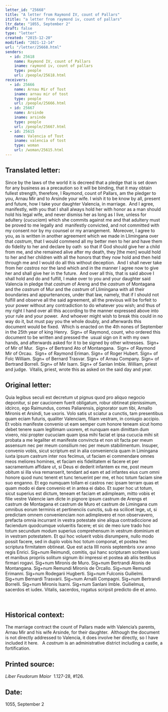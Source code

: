 ```yaml
---
letter_id: "25668"
title: "A letter from Raymond IV, count of Pallars"
ititle: "a letter from raymond iv, count of pallars"
ltr_date: "1055, September 2"
draft: false
type: "letter"
created: "2015-12-20"
modified: "2021-12-14"
url: "/letter/25668.html"
senders:
  - id: 25618
    name: Raymond IV, count of Pallars
    iname: raymond iv, count of pallars
    type: people
    url: /people/25618.html
receivers:
  - id: 25666
    name: Arnau Mir of Tost
    iname: arnau mir of tost
    type: people
    url: /people/25666.html
  - id: 25667
    name: Arsinde
    iname: arsinde
    type: people
    url: /people/25667.html
  - id: 25615
    name: Valencia of Tost
    iname: valencia of tost
    type: woman
    url: /woman/25615.html
---
```

<h2> Translated letter:</h2><p>Since by the laws of the world it is decreed that a pledge that is set down for any business as a precaution so it will be binding, that it may obtain fullest strength, therefore, I Raymond, count of Pallars, am the pledger to you, Arnau Mir and to Arsinde your wife. I wish it to be know by all, present and future, how I take your daughter Valencia, in marriage.&nbsp; And I agree, manifestly, with you that I shall always hold her with honor as a man should hold his legal wife, and never dismiss her as long as I live, unless for adultery (<i>cucuciam</i>) which she commits against me and that adultery must be proved to me legally and&nbsp; manifestly convicted, and not committed with my consent nor by my counsel or my arrangement.&nbsp; Moreover, I agree to you, as is written in another agreement which we made in Llimingana over that <i>castrum</i>, that I would commend all my better men to her and have them do fidelity to her and declare by oath&nbsp; so that if God should give her a child from me, and she remained alive after my death, they [the men] would hold to her and her children with all the honors that they now hold and then held through me and I would do all this without deception.&nbsp; And I shall never take from her <i>castros</i> nor the land which and in the manner I agree now to give her and shall give her in the future.&nbsp; And over all this, that is said above I shall hold and do and fulfill, I make over to you and your daughter said Valencia in pledge that <i>castrum</i> of Areng and the <i>castrum</i> of Montagana and the <i>castrum</i> of Mur and the <i>castrum</i> of Llimingana with all their boundaries and appurtenances, under that law, namely, that if I should not fulfill and observe all the said agreement, all the previous will be forfeit to your power without any contradiction to do whatever you wish; and thus of my right I hand over all this according to the manner expressed above into your rule and your power.&nbsp; And whoever might wish to break this could in no way do it, but must pay you the whole doubly, and afterwards this document would be fixed.&nbsp; Which is enacted on the 4th nones of September in the 25th year of king Henry.&nbsp; Sign+ of Raymond, count, who ordered this document to be written and pressed the&nbsp; usual sign on it with my own hands, and afterwards asked for it to be signed by other witnesses.&nbsp; Sign+ of Mir of Mur.&nbsp; Sign+ of Bertrand Ato of Montangana.&nbsp; Sign+ of Raymond Mir of Orcau.&nbsp; Sign+ of Raymond Eriman. Sign+ of Roger Hubert. Sign+ of Folc William. Sign+ of Bernard Trasvar. Sign+ of Arnau Company. Sign+ of Bertrand Borrell. Sign+ of Mir Isarn. Sign+ of Sanlan Imble. William, priest and judge.&nbsp; Vitalis, priest, wrote this as asked on the said day and year.&nbsp;&nbsp;</p><h2 class="mt-4"> Original letter:</h2><p>Quia legibus seculi est decretum ut pignus quod pro aliquo negocio deponitur, si per caucionem fuerit obligatum, robur obtineat plenissimum, idcirco, ego Raimundus, comes Paliarensis, pignorator sum tibi, Arnallo Mironis et Arsindi, tue uxoris. Volo satis ut sciatur a cunctis, tam presentibus quam eciam futuris, qualiter Valenciam, filiam vestram, in coniugio accipio. Et vobis manifeste convenio ut eam semper cum honore teneam sicut homo debet tenere suam legitimam uxorem, et nunquam eam dimittam dum vixero, nisi propter cucuciam quam ipsa mihi faciat et ipsa cucucia mihi sit probata a me legaliter et manifeste convincta et non sit facta per meum assensum nec per meum consilium nec per meum stabilimentum. Insuper, convenio vobis, sicut scriptum est in alia conveniencia quam in Limingana iuxta ipsum castrum inter nos fecimus, ut faciam ei commendare omnes meos meliores homines, et fa­ciam eis fidelitatem ei facere et per sacramentum affidare ut, si Deus ei dederit infantem ex me, post meum obitum si illa viva remanserit, tendant ad eam et ad infantes eius cum omni honore quod nunc tenent et tunc tenuerint per me, et hoc totum faciam sine suo enganno. Et ego numquam tollam ei castros nec ipsam terram quas et quam modo ei dare convenio et in antea ei dabo. Et super hoc ut totum, sicut superius est dictum, teneam et faciam et adimpleam, mitto vobis et filie vestre Valencie iam dicte in pignore ipsum castrum de Arengs et castrum de Montagana et castrum de Muro et castrum de Limingana cum omnibus eorum terminis et pertinenciis cunctis, sub ea scilicet lege, ut, si predictam omnem convenienciam non adimplevero et non observavero, prefacta omnia incurrant in vestra potestate sine aliqua contradiccione ad faciendum quodcumque volueritis facere; et sic de meo iure trado hoc totum secundum modum superius comprehensum in vestrum dominium et in vestram potestatem. Et qui hoc voluerit vobis disrumpere, nullo modo possit facere, sed in duplo vobis hoc totum componat, et postea hec scriptura firmitatem obtineat. Que est acta IIII nonis septembris xxv anno regis Enrici. Sig+num Reimundi, comitis, qui hanc scripturam scribere iussi et manibus propriis solitum signum ibi impressi et postea ab aliis testibus firmari rogavi. Sig+num Mironis de Muro. Sig+num Bertrandi Atonis de Montangana. Sig+num Remundi Mironis de Orcallo. Sig+num Remundi Erimanni. Sig+num Rodegarii Hugberti. Sig+num Fulconis Guilielmi. Sig+num Bernardi Trasvarii. Sig+num Arnalli Compagni. Sig+num Bertrandi Borrelli. Sig+num Mironis Isarni. Sig+num Sanlani Imble. Guilielmus, sacerdos et iudex. Vitalis, sacerdos, rogatus scripsit predicto die et anno.</p><p>&nbsp;</p><h2 class="mt-4"> Historical context:</h2><p>The marriage contract the count of Pallars made with Valencia’s parents, Arnau Mir and his wife Arsinde, for their daughter.&nbsp; Although the document is not directly addressed to Valencia, it does involve her directly, so I have included it here.&nbsp; &nbsp;A <i>castrum</i> is an administrative district including a castle, a fortification.&nbsp;</p><h2 class="mt-4"> Printed source:</h2><p><i>Liber Feudorum Maior</i> &nbsp;1.127-28, #126.&nbsp;&nbsp;</p><h2 class="mt-4"> Date:</h2>1055, September 2